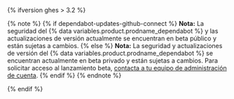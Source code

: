 {% ifversion ghes > 3.2 %}

{% note %}
{% if dependabot-updates-github-connect %}
**Nota:** La seguridad del {% data variables.product.prodname_dependabot %} y las actualizaciones de versión actualmente se encuentran en beta público y están sujetas a cambios.
{% else %}
**Nota:** La seguridad y actualizaciones de versión del {% data variables.product.prodname_dependabot %} se encuentran actualmente en beta privado y están sujetas a cambios. Para solicitar acceso al lanzamiento beta, [contacta a tu equipo de administración de cuenta](https://enterprise.github.com/contact).
{% endif %}
{% endnote %}

{% endif %}